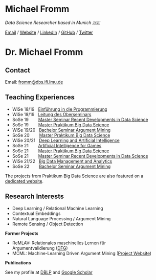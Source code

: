 # Michael Fromm

_Data Science Researcher based in Munich 🇩🇪_ <br>

[Email](mailto:fromm@dbs.ifi.lmu.de) / [Website](https://fromm-m.github.io/fromm/) / [LinkedIn](https://www.linkedin.com/in/michael-fromm-a2069772/) / [GitHub]([https://github.com/carolstran](https://github.com/fromm-m)/) / [Twitter](https://twitter.com/carolstran/)

<div id="content" class="content content-person">
        <div class="g-bg g-margin-top-s g-padding-xs mod mod-teaser mod-teaser-bg box-portrait">
        <div class="m-bd g-padding-xs">
            <h1 class="g-h1 g-no-margin-top g-margin-bottom-l name g-no-clear">
                    Dr.
                Michael Fromm
            </h1>
        </div>
        <div class="g-clear"></div>
    </div>
        <div class="block block-kontakt">
            <h2 class="g-h2 heading-kontakt">
                Contact
            </h2>
            <div class="body-kontakt">
                    <address class="g-margin-top g-address adresse"></address>
                <p class="g-margin-top-s block-kontakt">
                        <span class="g-label label-email">Email:</span>
                        <span class="email"><a href="&#109;&#97;&#105;&#108;&#116;&#111;&#58;&#102;&#114;&#111;&#109;&#109;&#64;&#100;&#98;&#115;&#46;&#105;&#102;&#105;&#46;&#108;&#109;&#117;&#46;&#100;&#101;" class="g-link-mail" title="Send email to: &#102;&#114;&#111;&#109;&#109;&#64;&#100;&#98;&#115;&#46;&#105;&#102;&#105;&#46;&#108;&#109;&#117;&#46;&#100;&#101;">&#102;&#114;&#111;&#109;&#109;&#64;&#100;&#98;&#115;&#46;&#105;&#102;&#105;&#46;&#108;&#109;&#117;&#46;&#100;&#101;</a></span><br>
                </p>
            </div>
        </div>
            <div class="user-html hauptinhalt">
            <h2><strong>Teaching Experiences</strong></h2>
<ul>
<li>WiSe 18/19 &nbsp;&nbsp;<a href="http://www.dbs.ifi.lmu.de/cms/studium_lehre/lehre_bachelor/eip1819/index.html" title="Einf&uuml;hrung in die Programmierung">Einf&uuml;hrung in die Programmierung</a></li>
<li>WiSe 18/19 &nbsp;&nbsp;<a href="http://www.dbs.ifi.lmu.de/cms/studium_lehre/lehre_master/oberseminar1819/index.html">Leitung des Oberseminars</a></li>
<li>SoSe 19 &nbsp; &nbsp; &nbsp; &nbsp;<a href="http://www.dbs.ifi.lmu.de/cms/studium_lehre/lehre_master/semrecent19/index.html">Master Seminar Recent Developments in Data Science</a></li>
<li>SoSe 19 &nbsp; &nbsp; &nbsp; &nbsp;<a href="http://www.dbs.ifi.lmu.de/cms/studium_lehre/lehre_master/pbds19/index.html">Master Praktikum Big Data Science</a></li>
<li>WiSe 19/20 &nbsp; <a href="https://www.dbs.ifi.lmu.de/cms/studium_lehre/lehre_bachelor/bscseminar1920/index.html">Bachelor Seminar Argument Mining</a></li>
<li>SoSe 20 &nbsp; &nbsp; &nbsp; &nbsp;<a href="https://uni2work.ifi.lmu.de/course/S20/IfI/PBDS">Master Praktikum Big Data Science</a></li>
<li>WiSe 20/21 &nbsp;&nbsp;<a href="https://www.dbs.ifi.lmu.de/cms/studium_lehre/lehre_master/deep2021/index.html">Deep Learning and Artificial Intelligence</a></li>
<li>SoSe 21 &nbsp; &nbsp; &nbsp; &nbsp;<a href="https://www.dbs.ifi.lmu.de/cms/studium_lehre/lehre_master/art21/index.html">Artificial Intelligence for Games</a></li>
<li>SoSe 21 &nbsp; &nbsp; &nbsp; &nbsp;<a href="https://www.dbs.ifi.lmu.de/cms/studium_lehre/lehre_master/pbds21/index.html">Master Praktikum Big Data Science</a></li>
<li>SoSe 21 &nbsp; &nbsp; &nbsp; &nbsp;<a href="https://www.dbs.ifi.lmu.de/cms/studium_lehre/lehre_master/semrecent221/index.html">Master Seminar Recent Developments in Data Science</a></li>
<li>WiSe 21/22&nbsp; &nbsp;<a href="https://www.dbs.ifi.lmu.de/cms/studium_lehre/lehre_master/bigdata2122/index.html">Big Data Management and Analytics</a></li>
<li>SoSe 22&nbsp;&nbsp;&nbsp;&nbsp;&nbsp;&nbsp;&nbsp; <a href="https://www.dbs.ifi.lmu.de/cms/studium_lehre/lehre_bachelor/bscseminar22/index.html">Bachelor Seminar Argument Mining</a></li>
</ul>
<div>The&nbsp;projects from Praktikum Big Data Science are also featured on a <a href="https://innolab.ifi.lmu.de/">dedicated website</a>.</div>
<h2><strong>Research Interests&nbsp;</strong></h2>
<ul>
<li>Deep Learning /&nbsp;Relational Machine Learning</li>
<li>Contextual Embeddings</li>
<li>Natural Language Processing / Argument Mining</li>
<li>Remote Sensing / Object Detection</li>
</ul>
<p><strong>Former Projects</strong></p>
<ul>
<li>ReMLAV: Relationales maschinelles Lernen f&uuml;r Argumentvalidierung&nbsp;(<a href="http://www.dfg.de/foerderung/info_wissenschaft/2016/info_wissenschaft_16_38/index.html" title="DFG">DFG</a>)</li>
<li>MCML: Machine-Learning Driven Argument Mining (<a href="https://mcml.ai/">Project Website</a>)</li>
</ul>
<p><strong>Publications</strong></p>
<p>See my profile at <a href="https://dblp.uni-trier.de/pers/hd/f/Fromm:Michael">DBLP</a>&nbsp;and&nbsp;<a href="https://scholar.google.de/citations?hl=de&amp;user=NL5yVhYAAAAJ">Google Scholar</a></p>
            <div class="g-clear"></div>
        </div>

